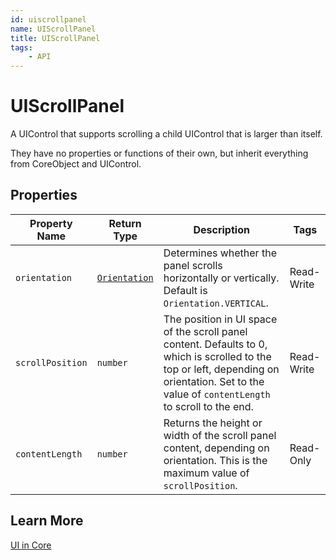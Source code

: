 ```yaml
---
id: uiscrollpanel
name: UIScrollPanel
title: UIScrollPanel
tags:
    - API
---
```


# UIScrollPanel

A UIControl that supports scrolling a child UIControl that is larger than itself.

They have no properties or functions of their own, but inherit everything from CoreObject and UIControl.

## Properties

| Property Name | Return Type | Description | Tags |
| -------- | ----------- | ----------- | ---- |
| `orientation` | [`Orientation`](enums.md#orientation) | Determines whether the panel scrolls horizontally or vertically. Default is `Orientation.VERTICAL`. | Read-Write |
| `scrollPosition` | `number` | The position in UI space of the scroll panel content. Defaults to 0, which is scrolled to the top or left, depending on orientation. Set to the value of `contentLength` to scroll to the end. | Read-Write |
| `contentLength` | `number` | Returns the height or width of the scroll panel content, depending on orientation. This is the maximum value of `scrollPosition`. | Read-Only |

## Learn More

[UI in Core](../tutorials/ui_reference.md)
